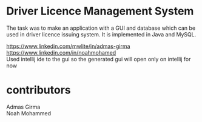 # Driver Licence Management System

The task was to make an application with a GUI and database
which can be used in driver licence issuing system. It is implemented in Java and MySQL.

https://www.linkedin.com/mwlite/in/admas-girma
</br>
https://www.linkedin.com/in/noahmohamed
</br>
Used intellij ide to the gui so the generated gui will open only on intellij for now

# contributors 
Admas Girma</br>
Noah Mohammed 
